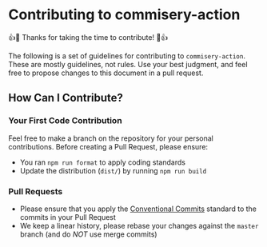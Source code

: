 # Contributing to commisery-action


:+1::tada: Thanks for taking the time to contribute! :tada::+1:

The following is a set of guidelines for contributing to `commisery-action`. These are mostly guidelines, not rules.
Use your best judgment, and feel free to propose changes to this document in a pull request.

## How Can I Contribute?

### Your First Code Contribution

Feel free to make a branch on the repository for your personal contributions.
Before creating a Pull Request, please ensure:

* You ran `npm run format` to apply coding standards
* Update the distribution (`dist/`) by running `npm run build`

### Pull Requests

* Please ensure that you apply the [Conventional Commits] standard to the commits in your Pull Request
* We keep a linear history, please rebase your changes against the `master` branch (and do *NOT* use merge commits)


[Conventional Commits]: https://www.conventionalcommits.org/en/v1.0.0/
